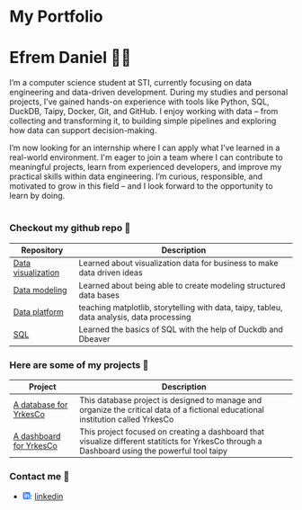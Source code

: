 # My Portfolio

# Efrem Daniel :man_technologist: 

I’m a computer science student at STI, currently focusing on data engineering and data-driven development. During my studies and personal projects, I’ve gained hands-on experience with tools like Python, SQL, DuckDB, Taipy, Docker, Git, and GitHub. I enjoy working with data – from collecting and transforming it, to building simple pipelines and exploring how data can support decision-making.

I’m now looking for an internship where I can apply what I’ve learned in a real-world environment. I'm eager to join a team where I can contribute to meaningful projects, learn from experienced developers, and improve my practical skills within data engineering. I’m curious, responsible, and motivated to grow in this field – and I look forward to the opportunity to learn by doing.

#

### Checkout my github repo :test_tube:
| Repository                                | Description                                                                                |
| ----------------------------------------  | ------------------------------------------------------------------------------------------ |
| [Data visualization][DV]                  | Learned about visualization data for business to make data driven ideas                    |
| [Data modeling][DB]                       | Learned about being able to create modeling structured data bases                          |
| [Data platform][DF]                       | teaching matplotlib, storytelling with data, taipy, tableu, data analysis, data processing |
| [SQL][SQL]                                | Learned the basics of SQL with the help of Duckdb and Dbeaver                              |   

[DV]: https://github.com/EfremDaniel/Data_visualisation_Efrem
[DB]: https://github.com/EfremDaniel/Data_modeling_Efrem_DE24
[DF]: https://github.com/EfremDaniel/data-platforms-Efrem-Daniel-de24
[SQL]: https://github.com/EfremDaniel/SQL_EFREM_DANIEL_DE24


### Here are some of my projects :file_folder:
| Project                                         | Description                                                                                                                      |
| ----------------------------------------------- | -------------------------------------------------------------------------------------------------------------------------------- |
| [A database for YrkesCo][DB_YrkesCo]           | This database project is designed to manage and organize the critical data of a fictional educational institution called YrkesCo |
| [A dashboard for YrkesCo][Dashboard_vis]       | This project focused on creating a dashboard that visualize different statiticts for YrkesCo through a Dashboard using the powerful tool taipy |


[DB_YrkesCo]: https://github.com/EfremDaniel/Data_modeling_Efrem_DE24/tree/main/labb
[Dashboard_vis]: https://github.com/EfremDaniel/Data_visualisation_grupp8



### Contact me :iphone:

- ![linkedIn icon](assets/linkedIn-icon.png): [linkedin]

[linkedin]: https://www.linkedin.com/in/efrem-daniel-a27846328/

